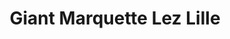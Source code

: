 ---
title: "Giant Marquette Lez Lille"
url: /marquette-lez-lille/giant-marquette-lez-lille/
shop: vélo
---